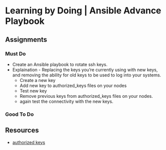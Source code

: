 # Learning by Doing | Ansible Advance Playbook

## Assignments
### Must Do

- Create an Ansible playbook to rotate ssh keys. 
- Explaination - Replacing the keys you’re currently using with new keys, and removing the ability for old keys to be used to log into your systems.
    - Create a new key
    - Add new key to authorized_keys files on your nodes
    - Test new key
    - Remove previous keys from authorized_keys files on your nodes.
    - again test the connectivity with the new keys.

### Good To Do

## Resources

* [authorized keys](http://docs.ansible.com/ansible/latest/authorized_key_module.html)
